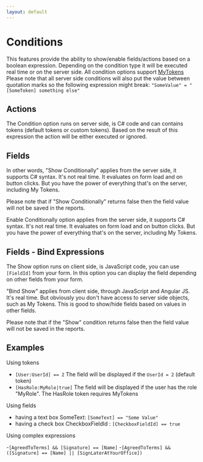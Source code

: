 ```yaml
---
layout: default
---
```

# Conditions

This features provide the ability to show/enable fields/actions based on a boolean expression. Depending on the condition type it will be executed real time or on the server side. All condition options support [MyTokens](http://www.dnnsharp.com/dnn/modules/my-custom-tokens)
Please note that all server side conditions will also put the value between quotation marks so the following expression might break:
`"SomeValue" = "[SomeToken] something else"`

## Actions

The Condition option runs on server side, is C# code and can contains tokens (default tokens or custom tokens). Based on the result of this expression the action will be either executed or ignored.

## Fields

In other words, "Show Conditionally" applies from the server side, it supports C# syntax. It's not real time. It evaluates on form load and on button clicks. But you have the power of everything that's on the server, including My Tokens.

Please note that if "Show Conditionally" returns false then the field value will not be saved in the reports.

Enable Conditionally option applies from the server side, it supports C# syntax. It's not real time. It evaluates on form load and on button clicks. But you have the power of everything that's on the server, including My Tokens.

## Fields - Bind Expressions

The Show option runs on client side, is JavaScript code, you can use `[FieldId]` from your form. In this option you can display the field depending on other fields from your form.

"Bind Show" applies from client side, through JavaScript and Angular JS. It's real time. But obviously you don't have access to server side objects, such as My Tokens. This is good to show/hide fields based on values in other fields.

Please note that if the "Show" condition returns false then the field value will not be saved in the reports.

## Examples

Using tokens

- `[User:UserId] == 2`  The field will be displayed if the `UserId = 2` (default token)
- `[HasRole:MyRole|true]` The field will be displayed if the user has the role "MyRole". The HasRole token requires MyTokens

Using fields

- having a text box SomeText: `[SomeText] == "Some Value"`
- having a check box CheckboxFieldId : `[CheckboxFieldId] == true`

Using complex expressions

-`[AgreedToTerms] && [Signature] == [Name]`
-`[AgreedToTerms] && ([Signature] == [Name] || [SignLaterAtYourOffice])`